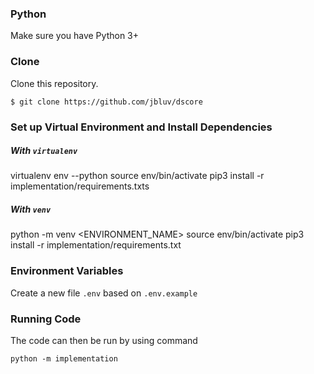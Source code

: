 ### Python
Make sure you have Python 3+

### Clone
Clone this repository.
```
$ git clone https://github.com/jbluv/dscore
```

### Set up Virtual Environment and Install Dependencies

##### With `virtualenv`
virtualenv env --python <PATH TO PYTHON EXECUTABLE>
source env/bin/activate
pip3 install -r implementation/requirements.txts

##### With `venv`
python -m venv <ENVIRONMENT_NAME>
source env/bin/activate
pip3 install -r implementation/requirements.txt

### Environment Variables
Create a new file `.env` based on `.env.example`

### Running Code
The code can then be run by using command
```
python -m implementation
```
